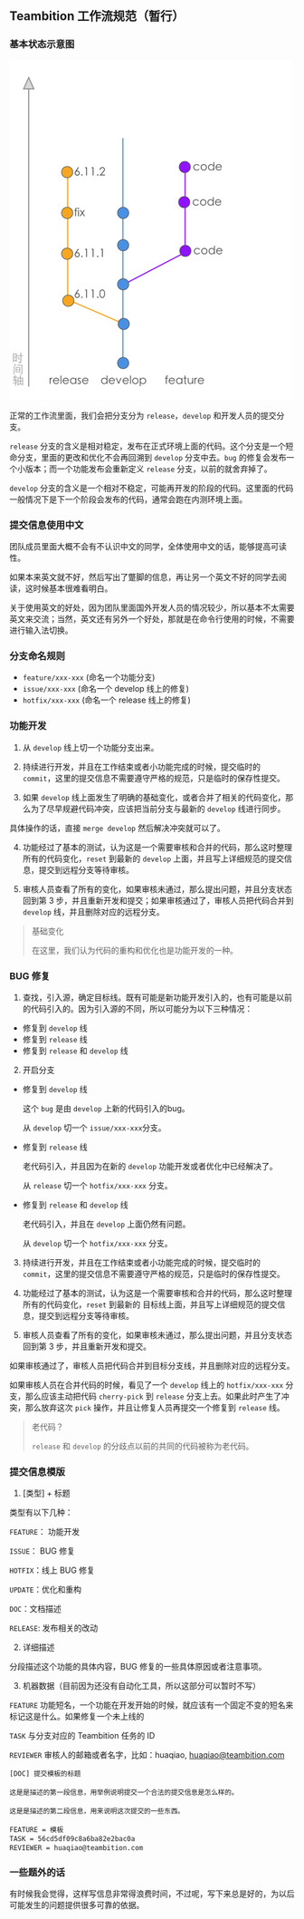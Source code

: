 Teambition 工作流规范（暂行）
---------------------------------

### 基本状态示意图

![工作流示意图](./images/git-flow.png)

正常的工作流里面，我们会把分支分为 `release`，`develop` 和开发人员的提交分支。

`release` 分支的含义是相对稳定，发布在正式环境上面的代码。这个分支是一个短命分支，里面的更改和优化不会再回溯到 `develop` 分支中去。`bug` 的修复会发布一个小版本；而一个功能发布会重新定义 `release` 分支，以前的就舍弃掉了。

`develop` 分支的含义是一个相对不稳定，可能再开发的阶段的代码。这里面的代码一般情况下是下一个阶段会发布的代码，通常会跑在内测环境上面。


### 提交信息使用中文

团队成员里面大概不会有不认识中文的同学，全体使用中文的话，能够提高可读性。

如果本来英文就不好，然后写出了蹩脚的信息，再让另一个英文不好的同学去阅读，这时候基本很难看明白。

关于使用英文的好处，因为团队里面国外开发人员的情况较少，所以基本不太需要英文来交流；当然，英文还有另外一个好处，那就是在命令行使用的时候，不需要进行输入法切换。


### 分支命名规则

- `feature/xxx-xxx` (命名一个功能分支)
- `issue/xxx-xxx` (命名一个 develop 线上的修复)
- `hotfix/xxx-xxx` (命名一个 release 线上的修复)


### 功能开发

1. 从 `develop` 线上切一个功能分支出来。

2. 持续进行开发，并且在工作结束或者小功能完成的时候，提交临时的 `commit`，这里的提交信息不需要遵守严格的规范，只是临时的保存性提交。

3. 如果 `develop` 线上面发生了明确的基础变化，或者合并了相关的代码变化，那么为了尽早规避代码冲突，应该把当前分支与最新的 `develop` 线进行同步。

  具体操作的话，直接 `merge develop` 然后解决冲突就可以了。

4. 功能经过了基本的测试，认为这是一个需要审核和合并的代码，那么这时整理所有的代码变化，`reset` 到最新的 `develop` 上面，并且写上详细规范的提交信息，提交到远程分支等待审核。

5. 审核人员查看了所有的变化，如果审核未通过，那么提出问题，并且分支状态回到第 3 步，并且重新开发和提交；如果审核通过了，审核人员把代码合并到 `develop` 线，并且删除对应的远程分支。

> 基础变化
>
> 在这里，我们认为代码的重构和优化也是功能开发的一种。

### BUG 修复

1. 查找，引入源，确定目标线。既有可能是新功能开发引入的，也有可能是以前的代码引入的。因为引入源的不同，所以可能分为以下三种情况：
  * 修复到 `develop` 线
  * 修复到 `release` 线
  * 修复到 `release` 和 `develop` 线

2. 开启分支

  * 修复到 `develop` 线

    这个 `bug` 是由 `develop` 上新的代码引入的bug。

    从 `develop` 切一个 `issue/xxx-xxx`分支。

  * 修复到 `release` 线

    老代码引入，并且因为在新的 `develop` 功能开发或者优化中已经解决了。

    从 `release` 切一个 `hotfix/xxx-xxx` 分支。

  * 修复到 `release` 和 `develop` 线

    老代码引入，并且在 `develop` 上面仍然有问题。

    从 `develop` 切一个 `hotfix/xxx-xxx` 分支。

3. 持续进行开发，并且在工作结束或者小功能完成的时候，提交临时的 `commit`，这里的提交信息不需要遵守严格的规范，只是临时的保存性提交。

4. 功能经过了基本的测试，认为这是一个需要审核和合并的代码，那么这时整理所有的代码变化，`reset` 到最新的 目标线上面，并且写上详细规范的提交信息，提交到远程分支等待审核。

5. 审核人员查看了所有的变化，如果审核未通过，那么提出问题，并且分支状态回到第 3 步，并且重新开发和提交。

  如果审核通过了，审核人员把代码合并到目标分支线，并且删除对应的远程分支。

  如果审核人员在合并代码的时候，看见了一个 `develop` 线上的 `hotfix/xxx-xxx` 分支，那么应该主动把代码 `cherry-pick` 到 `release` 分支上去。如果此时产生了冲突，那么放弃这次 `pick` 操作，并且让修复人员再提交一个修复到 `release` 线。

> 老代码？
>
> `release` 和 `develop` 的分歧点以前的共同的代码被称为老代码。


### 提交信息模版

1. [类型] + 标题

  类型有以下几种：

  `FEATURE`： 功能开发

  `ISSUE`： BUG 修复

  `HOTFIX`：线上 BUG 修复

  `UPDATE`：优化和重构

  `DOC`：文档描述

  `RELEASE`: 发布相关的改动

2. 详细描述

  分段描述这个功能的具体内容，BUG 修复的一些具体原因或者注意事项。

3. 机器数据（目前因为还没有自动化工具，所以这部分可以暂时不写）

  `FEATURE` 功能短名，一个功能在开发开始的时候，就应该有一个固定不变的短名来标记这是什么。如果修复一个未上线的

  `TASK` 与分支对应的 Teambition 任务的 ID

  `REVIEWER` 审核人的邮箱或者名字，比如：huaqiao, huaqiao@teambition.com

```
[DOC] 提交模板的标题

这是是描述的第一段信息，用举例说明提交一个合法的提交信息是怎么样的。

这是是描述的第二段信息，用来说明这次提交的一些东西。

FEATURE = 模板
TASK = 56cd5df09c8a6ba82e2bac0a
REVIEWER = huaqiao@teambition.com
```


### 一些题外的话

有时候我会觉得，这样写信息非常得浪费时间，不过呢，写下来总是好的，为以后可能发生的问题提供很多可靠的依据。
